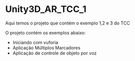 # Unity3D_AR_TCC_1
Aqui temos o projeto que contém o exemplo 1,2 e 3 do TCC

O projeto contém os exemplos abaixo:
 - Iniciando com vuforia
 - Aplicação Múltiplos Marcadores
 - Aplicação de controle de objeto por voz
